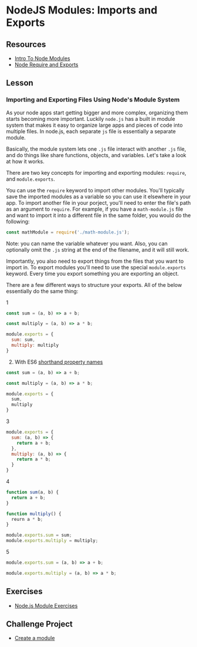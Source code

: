 # NodeJS Modules: Imports and Exports

## Resources

- [Intro To Node Modules](https://www.sitepoint.com/understanding-module-exports-exports-node-js/)
- [Node Require and Exports](http://openmymind.net/2012/2/3/Node-Require-and-Exports/)

## Lesson

### Importing and Exporting Files Using Node's Module System

As your node apps start getting bigger and more complex, organizing them starts becoming more important. Luckily `node.js` has a built in module system that makes it easy to organize large apps and pieces of code into multiple files. In node.js, each separate `js` file is essentially a separate module.

Basically, the module system lets one `.js` file interact with another `.js` file, and do things like share functions, objects, and variables. Let's take a look at how it works.

There are two key concepts for importing and exporting modules: `require`, and `module.exports`.

You can use the `require` keyword to import other modules. You'll typically save the imported modules as a variable so you can use it elsewhere in your app. To import another file in your porject, you'll need to enter the file's path as an argument to `require`. For example, if you have a `math-module.js` file and want to import it into a different file in the same folder, you would do the following:

```js
const mathModule = require('./math-module.js');
```

Note: you can name the variable whatever you want. Also, you can optionally omit the `.js` string at the end of the filename, and it will still work.

Importantly, you also need to export things from the files that you want to import in. To export modules you'll need to use the special `module.exports` keyword. Every time you export something you are exporting an object.

There are a few different ways to structure your exports. All of the below essentially do the same thing:

1

```js
const sum = (a, b) => a + b;

const multiply = (a, b) => a * b;

module.exports = {
  sum: sum,
  multiply: multiply
}
```

2. With ES6 [shorthand property names](http://es6-features.org/#PropertyShorthand)

```js
const sum = (a, b) => a + b;

const multiply = (a, b) => a * b;

module.exports = {
  sum,
  multiply
}
```

3

```js
module.exports = {
  sum: (a, b) => {
    return a + b;
  },
  multiply: (a, b) => {
    return a * b;
  }
}
```

4

```js
function sum(a, b) {
  return a + b;
}

function multiply() {
  reurn a * b;
}

module.exports.sum = sum;
module.exports.multiply = multiply;
```

5

```js
module.exports.sum = (a, b) => a + b;

module.exports.multiply = (a, b) => a * b;
```

## Exercises

- [Node.js Module Exercises](node-module-exercises.md)

## Challenge Project

- [Create a module](create-a-module.md)
